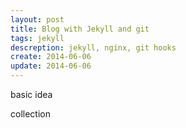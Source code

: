 ```yaml
---
layout: post
title: Blog with Jekyll and git
tags: jekyll
descreption: jekyll, nginx, git hooks
create: 2014-06-06
update: 2014-06-06
---
```



basic idea

collection
